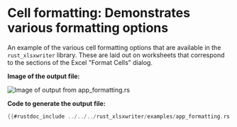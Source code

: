 # Cell formatting: Demonstrates various formatting options

An example of the various cell formatting options that are available in the
`rust_xlsxwriter` library. These are laid out on worksheets that correspond to the
sections of the Excel "Format Cells" dialog.

**Image of the output file:**

![Image of output from app_formatting.rs](../../images/formatting.png)

**Code to generate the output file:**

```rust
{{#rustdoc_include ../../../rust_xlsxwriter/examples/app_formatting.rs:9:}}
```
